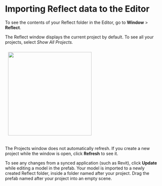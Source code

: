 # Importing Reflect data to the Editor

To see the contents of your Reflect folder in the Editor, go to **Window** > **Reflect**.

The Reflect window displays the current project by default. To see all your projects, select *Show All Projects.*

<img src="../images/EditorShowProjects.png" style="width: 275px; padding: 10px; margin: 0 0 10px 0">

The Projects window does not automatically refresh. If you create a new project while the window is open, click **Refresh** to see it.

To see any changes from a synced application (such as Revit), click **Update** while editing a model in the prefab. Your model is imported to a newly created Reflect folder, inside a folder named after your project. Drag the prefab named after your project into an empty scene.
